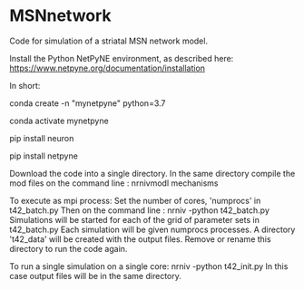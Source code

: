 # MSNnetwork
Code for simulation of a striatal MSN network model.

Install the Python NetPyNE environment, as described here:  
https://www.netpyne.org/documentation/installation

In short: 

conda create -n "mynetpyne" python=3.7

conda activate mynetpyne

pip install neuron

pip install netpyne

Download the code into a single directory.
In the same directory compile the mod files on the command line : 
nrnivmodl mechanisms

To execute as mpi process:
Set the number of cores, 'numprocs' in t42_batch.py
Then on the command line : nrniv -python t42_batch.py
Simulations will be started for each of the grid of parameter sets in t42_batch.py
Each simulation will be given numprocs processes. 
A directory 't42_data' will be created with the output files.
Remove or rename this directory to run the code again.

To run a single simulation on a single core:
nrniv -python t42_init.py
In this case output files will be in the same directory.

